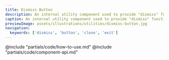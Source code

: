 ```yaml
---
title: Dismiss Button
description: An internal utility component used to provide "dismiss" functionality in other components.
caption: An internal utility component used to provide "dismiss" functionality in other components.
previewImage: assets/illustrations/utilities/dismiss-button.jpg
navigation:
  keywords: ['dismiss', 'button', 'close', 'exit']
---
```


<section data-tab="Code">
  @include "partials/code/how-to-use.md"
  @include "partials/code/component-api.md"
</section>

